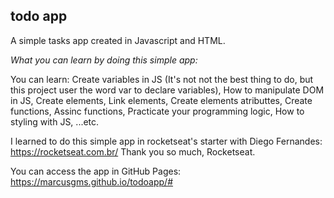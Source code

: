 ## todo app

A simple tasks app created in Javascript and HTML.

_What you can learn by doing this simple app:_

You can learn: 
Create variables in JS (It's not not the best thing to do, but this project user the word var to declare variables),
How to manipulate DOM in JS,
Create elements,
Link elements,
Create elements atributtes,
Create functions,
Assinc functions,
Practicate your programming logic,
How to styling with JS,
 ...etc.

I learned to do this simple app in rocketseat's starter with Diego Fernandes: https://rocketseat.com.br/
Thank you so much, Rocketseat.

You can access the app in GitHub Pages: https://marcusgms.github.io/todoapp/#
